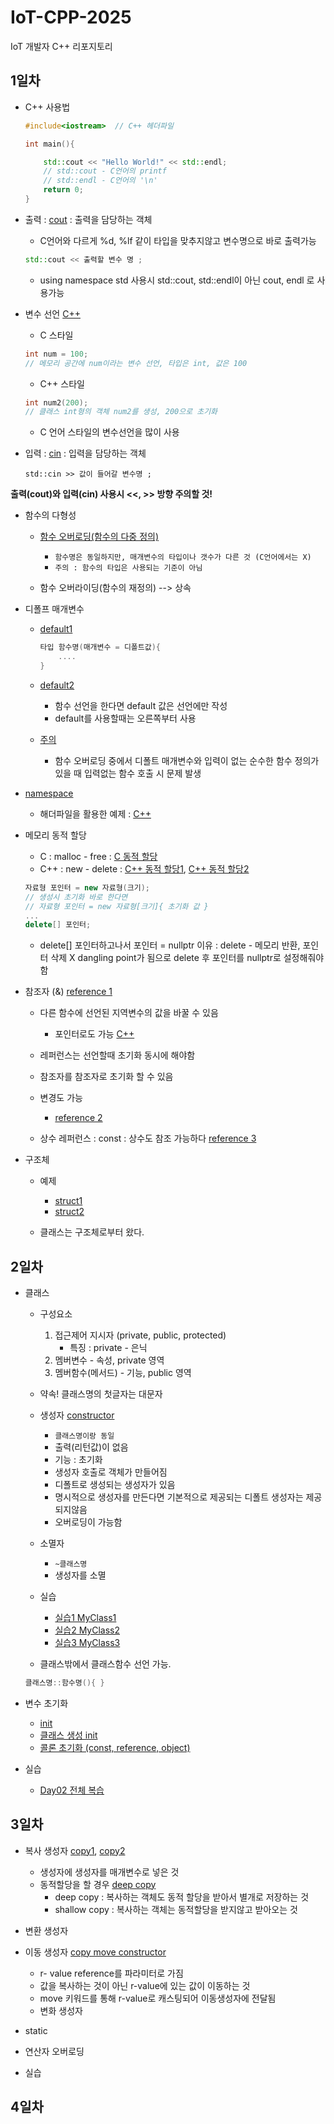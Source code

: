 # IoT-CPP-2025
IoT 개발자 C++ 리포지토리

## 1일차
- C++ 사용법
    ```C++
    #include<iostream>  // C++ 헤더파일

    int main(){

        std::cout << "Hello World!" << std::endl;  
        // std::cout - C언어의 printf
        // std::endl - C언어의 '\n'
        return 0;
    }
    ```

- 출력 : [cout](./Day01/cout.cpp) : 출력을 담당하는 객체
    - C언어와 다르게 %d, %lf 같이 타입을 맞추지않고 변수명으로 바로 출력가능
    ```C++
    std::cout << 출력할 변수 명 ;
    ```
    - using namespace std 사용시 std::cout, std::endl이 아닌 cout, endl 로 사용가능

- 변수 선언 [C++](./Day01/cout2.cpp)
    - C 스타일
    ```C
    int num = 100;
    // 메모리 공간에 num이라는 변수 선언, 타입은 int, 값은 100
    ```

    - C++ 스타일
    ```C++
    int num2(200);
    // 클래스 int형의 객체 num2를 생성, 200으로 초기화
    ```

    - C 언어 스타일의 변수선언을 많이 사용

- 입력 : [cin](./Day01/cin.cpp) : 입력을 담당하는 객체
    ```
    std::cin >> 값이 들어갈 변수명 ;
    ```
    
**출력(cout)와 입력(cin) 사용시 <<, >> 방향 주의할 것!**

- 함수의 다형성
    - [함수 오버로딩(함수의 다중 정의)](./Day01/overloading.cpp)
        - `함수명은 동일하지만, 매개변수의 타입이나 갯수가 다른 것 (C언어에서는 X)`
        - `주의 : 함수의 타입은 사용되는 기준이 아님`
    
    - 함수 오버라이딩(함수의 재정의) --> 상속

- 디폴프 매개변수 
    - [default1](./Day01/default.cpp)
        ```C++
        타입 함수명(매개변수 = 디폴트값){
            ....
        }
        ```
    - [default2](./Day01/default2.cpp)
        - 함수 선언을 한다면 default 값은 선언에만 작성
        - default를 사용할때는 오른쪽부터 사용 

    - [주의](./Day01/default3.cpp)
        - 함수 오버로딩 중에서 디폴트 매개변수와 입력이 없는 순수한 함수 정의가 있을 때 입력없는 함수 호출 시 문제 발생

- [namespace](./Day01/namesp.cpp)
    - 해더파일을 활용한 예제 : [C++](./Day01/scope.cpp)

- 메모리 동적 할당
    - C : malloc - free : [C 동적 할당](./Day01/new.cpp)
    - C++ : new - delete : [C++ 동적 할당1](./Day01/new2.cpp), [C++ 동적 할당2](./Day01/new3.cpp)
    ```C++
    자료형 포인터 = new 자료형(크기);
    // 생성시 초기화 바로 한다면
    // 자료형 포인터 = new 자료형[크기]{ 초기화 값 }
    ...
    delete[] 포인터;
    ```
    
    - delete[] 포인터하고나서 포인터 = nullptr 이유
        : delete - 메모리 반환, 포인터 삭제 X
          dangling point가 됨으로 delete 후 포인터를 nullptr로 설정해줘야함

- 참조자 (&) [reference 1](./Day01/ref2.cpp)
    - 다른 함수에 선언된 지역변수의 값을 바꿀 수 있음 
        - 포인터로도 가능 [C++](./Day01/ref.cpp)

    - 레퍼런스는 선언할때 초기화 동시에 해야함
    - 참조자를 참조자로 초기화 할 수 있음
    - 변경도 가능
        - [reference 2](./Day01/ref3.cpp)

    - 상수 레퍼런스 : const : 상수도 참조 가능하다 [reference 3](./Day01/ref4.cpp)

- 구조체 
    - 예제
        - [struct1](./Day01/st_c2.cpp)
        - [struct2](./Day01/st_c3.cpp)

    - 클래스는 구조체로부터 왔다.

## 2일차
- 클래스 
    - 구성요소
        1. 접근제어 지시자 (private, public, protected)
            - 특징 : private - 은닉
        2. 멤버변수 - 속성, private 영역
        3. 멤버함수(메서드) - 기능, public 영역

    - 약속! 클래스명의 첫글자는 대문자 

    - 생성자 [constructor](./Day02/class3.cpp)
        - `클래스명이랑 동일`
        - 출력(리턴값)이 없음
        - 기능 : 초기화
        - 생성자 호출로 객체가 만들어짐
        - 디폴트로 생성되는 생성자가 있음
        - 명시적으로 생성자를 만든다면 기본적으로 제공되는 디폴트 생성자는 제공되지않음
        - 오버로딩이 가능함

    - 소멸자
        - `~클래스명`
        - 생성자를 소멸

    - 실습
        - [실습1 MyClass1](./Day02/MyClass.cpp)
        - [실습2 MyClass2](./Day02/MyClass2.cpp)
        - [실습3 MyClass3](./Day02/MyClass3.cpp)

    - 클래스밖에서 클래스함수 선언 가능. 
    ```C++
    클래스명::함수명(){ }
    ```

- 변수 초기화 
    - [init](./Day02/init.cpp)
    - [클래스 생성 init](./Day02/init3.cpp)
    - [콜론 초기화 (const, reference, object)](./Day02/init4.cpp)

- 실습 
    - [Day02 전체 복습](./Day02/Human.cpp)

## 3일차
- 복사 생성자 [copy1](./Day03/copyconstor.cpp), [copy2](./Day03/copyconstructor2.cpp)
    - 생성자에 생성자를 매개변수로 넣은 것
    - 동적할당을 할 경우 [deep copy](./Day03/copyconstructor3.cpp)
        - deep copy : 복사하는 객체도 동적 할당을 받아서 별개로 저장하는 것 
        - shallow copy : 복사하는 객체는 동적할당을 받지않고 받아오는 것

- 변환 생성자

- 이동 생성자   [copy move constructor](./Day03/movecon2.cpp)
    - r- value reference를 파라미터로 가짐
    - 값을 복사하는 것이 아닌 r-value에 있는 값이 이동하는 것
    - move 키워드를 통해 r-value로 캐스팅되어 이동생성자에 전달됨
    - 변화 생성자

-  static

- 연산자 오버로딩

- 실습

## 4일차